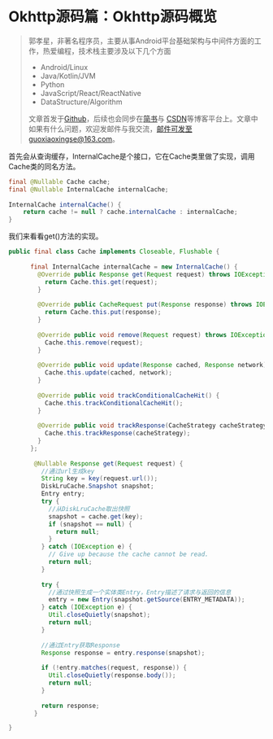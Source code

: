 # Okhttp源码篇：Okhttp源码概览

>郭孝星，非著名程序员，主要从事Android平台基础架构与中间件方面的工作，热爱编程，技术栈主要涉及以下几个方面
>
>- Android/Linux
>- Java/Kotlin/JVM
>- Python
>- JavaScript/React/ReactNative
>- DataStructure/Algorithm
>
>文章首发于[Github](https://github.com/guoxiaoxing)，后续也会同步在[简书](http://www.jianshu.com/users/66a47e04215b/latest_articles)与
[CSDN](http://blog.csdn.net/allenwells)等博客平台上。文章中如果有什么问题，欢迎发邮件与我交流，邮件可发至guoxiaoxingse@163.com。


首先会从查询缓存，InternalCache是个接口，它在Cache类里做了实现，调用Cache类的同名方法。

```java
final @Nullable Cache cache;
final @Nullable InternalCache internalCache;
  
InternalCache internalCache() {
    return cache != null ? cache.internalCache : internalCache;
}
```
我们来看看get()方法的实现。

```java
public final class Cache implements Closeable, Flushable {
    
      final InternalCache internalCache = new InternalCache() {
        @Override public Response get(Request request) throws IOException {
          return Cache.this.get(request);
        }
    
        @Override public CacheRequest put(Response response) throws IOException {
          return Cache.this.put(response);
        }
    
        @Override public void remove(Request request) throws IOException {
          Cache.this.remove(request);
        }
    
        @Override public void update(Response cached, Response network) {
          Cache.this.update(cached, network);
        }
    
        @Override public void trackConditionalCacheHit() {
          Cache.this.trackConditionalCacheHit();
        }
    
        @Override public void trackResponse(CacheStrategy cacheStrategy) {
          Cache.this.trackResponse(cacheStrategy);
        }
      };
      
       @Nullable Response get(Request request) {
         //通过url生成key
         String key = key(request.url());
         DiskLruCache.Snapshot snapshot;
         Entry entry;
         try {
           //从DiskLruCache取出快照
           snapshot = cache.get(key);
           if (snapshot == null) {
             return null;
           }
         } catch (IOException e) {
           // Give up because the cache cannot be read.
           return null;
         }
     
         try {
           //通过快照生成一个实体类Entry，Entry描述了请求与返回的信息
           entry = new Entry(snapshot.getSource(ENTRY_METADATA));
         } catch (IOException e) {
           Util.closeQuietly(snapshot);
           return null;
         }
     
         //通过Entry获取Response
         Response response = entry.response(snapshot);
     
         if (!entry.matches(request, response)) {
           Util.closeQuietly(response.body());
           return null;
         }
     
         return response;
       }

}
```